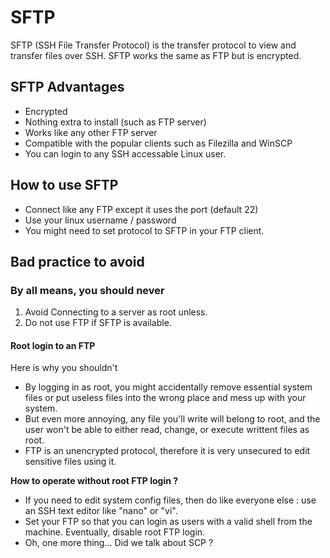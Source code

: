 # SFTP

SFTP (SSH File Transfer Protocol) is the transfer protocol to view and transfer files over SSH. SFTP works the same as FTP but is encrypted.

## SFTP Advantages

* Encrypted
* Nothing extra to install (such as FTP server)
* Works like any other FTP server
* Compatible with the popular clients such as Filezilla and WinSCP
* You can login to any SSH accessable Linux user.

## How to use SFTP

* Connect like any FTP except it uses the port (default 22)
* Use your linux username / password
* You might need to set protocol to SFTP in your FTP client.

## Bad practice to avoid

### By all means, you should never

1. Avoid Connecting to a server as root unless.
2. Do not use FTP if SFTP is available.

#### Root login to an FTP

Here is why you shouldn't

* By logging in as root, you might accidentally remove essential system files or put useless files into the wrong place and mess up with your system.
* But even more annoying, any file you'll write will belong to root, and the user won't be able to either read, change, or execute writtent files as root.
* FTP is an unencrypted protocol, therefore it is very unsecured to edit sensitive files using it.

**How to operate without root FTP login ?**

* If you need to edit system config files, then do like everyone else : use an SSH text editor like "nano" or "vi". 
* Set your FTP so that you can login as users with a valid shell from the machine. Eventually, disable root FTP login.
* Oh, one more thing... Did we talk about SCP ?

